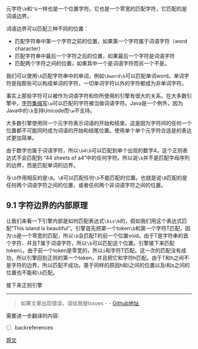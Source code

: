 元字符`\b`和`^&`一样也是一个位置字符。它也是一个零宽的匹配字符，它匹配的是词语边界。

词语边界可以匹配三种不同的位置：
- 匹配字符串中第一个字符之前的位置，如果第一个字符属于词语字符（word character）
- 匹配字符串中最后一个字符之后的位置，如果最后一个字符是词语字符
- 匹配两个字符之间的位置，如果其中一个是词语字符而另一个不是。

我们可以使用`\b`匹配字符串中的单词，例如`\bword\b`可以匹配单词word。单词字符是指那些可以构成单词的字符，一切单词字符以外的字符都成为非单词字符。

事实上那些字符可以被作为词语字符和你所使用的引擎有很大的关系。在大多数引擎中，[字符集缩写](./字符集缩写.md)`\w`可以匹配的字符被当做词语字符。Java是一个例外，因为Java中的`\b`支持Unicode而`\w`不支持。

大多数引擎使用同一个元字符表示词语的开始和结束。这是因为字符间的任何一个位置都不可能同时成为词语的开始和结尾位置。使用单个单个元字符合适是的表达式更加简单。

由于数字也属于词语字符，所以`\b4\b`可以匹配到单个出现的数字4。这个正则表达式不会匹配到 “44 sheets of a4”中的任何字符。所以说`\b`并不是匹配字母序列的边界，而是匹配单词的边界。

与`\b`作用相反的是`\B`。`\B`可以匹配任何`\b`不能匹配的位置。也就是说`\B`匹配的是任何两个词语字符之间的位置，或者任何两个非词语字符之间的位置。

## 9.1 字符边界的内部原理

让我们来看一下引擎内部是如何匹配表达式`\bis\b`的，假如我们用这个表达式匹配“This island is beautiful”。引擎首先把第一个token`\b`和第一个字符T匹配，因为`\b`是一个零宽的匹配，所以`\b`会匹配T的前一个位置void。由于T是字符串的首个字符、并且T属于词语字符，所以`\b`可以匹配这个位置。引擎接下来匹配token`i`，由于前一个token是零宽的，所以`i`和字符T匹配。这一次的匹配没有成功，所以引擎回到正则的第一个token，并且把它和字符h匹配。由于T和h之间不是字符的边界，所以匹配不成功。基于同样的原因h和i之间的位置以及i和s之间的位置也不能和`\b`匹配。

接下来正则引擎

---

> 如果文章出现错误，请给我提Issues - -
[Github地址](https://github.com/SBDavid/How-a-Regex-Engine-Works-Internally)

需要进一步翻译的内容: 
- [ ] backreferences

[原文](https://www.regular-expressions.info/wordboundaries.html)